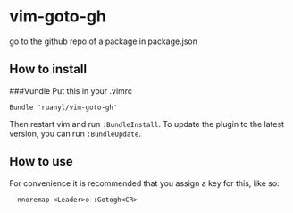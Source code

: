 vim-goto-gh
===========

go to the github repo of a package in package.json

How to install
-----------------------
###Vundle
Put this in your .vimrc

```vim
Bundle 'ruanyl/vim-goto-gh'
```

Then restart vim and run `:BundleInstall`.
To update the plugin to the latest version, you can run `:BundleUpdate`.

How to use
----------

For convenience it is recommended that you assign a key for this, like so:

      nnoremap <Leader>o :Gotogh<CR>
